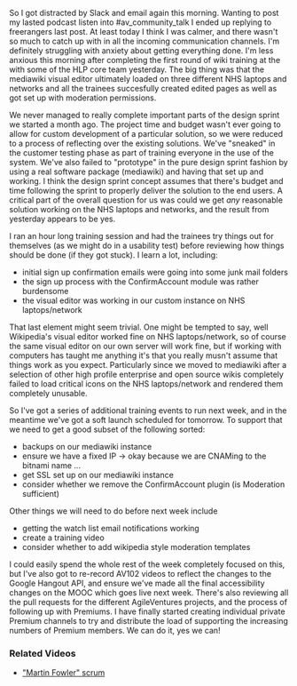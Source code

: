 So I got distracted by Slack and email again this morning.  Wanting to post my lasted podcast listen into #av_community_talk I ended up replying to freerangers last post.  At least today I think I was calmer, and there wasn't so much to catch up with in all the incoming communication channels.  I'm definitely struggling with anxiety about getting everything done.  I'm less anxious this morning after completing the first round of wiki training at the with some of the HLP core team yesterday.  The big thing was that the mediawiki visual editor ultimately loaded on three different NHS laptops and networks and all the trainees succesfully created edited pages as well as got set up with moderation permissions.

We never managed to really complete important parts of the design sprint we started a month ago.  The project time and budget wasn't ever going to allow for custom development of a particular solution, so we were reduced to a process of reflecting over the existing solutions.  We've "sneaked" in the customer testing phase as part of training everyone in the use of the system.  We've also failed to "prototype" in the pure design sprint fashion by using a real software package (mediawiki) and having that set up and working.  I think the design sprint concept assumes that there's budget and time following the sprint to properly deliver the solution to the end users.  A critical part of the overall question for us was could we get *any* reasonable solution working on the NHS laptops and networks, and the result from yesterday appears to be yes.

I ran an hour long training session and had the trainees try things out for themselves (as we might do in a usability test) before reviewing how things should be done (if they got stuck).  I learn a lot, including:

* initial sign up confirmation emails were going into some junk mail folders
* the sign up process with the ConfirmAccount module was rather burdensome
* the visual editor was working in our custom instance on NHS laptops/network

That last element might seem trivial.  One might be tempted to say, well Wikipedia's visual editor worked fine on NHS laptops/network, so of course the same visual editor on our own server will work fine, but if working with computers has taught me anything it's that you really musn't assume that things work as you expect.  Particularly since we moved to mediawiki after a selection of other high profile enterprise and open source wikis completely failed to load critical icons on the NHS laptops/network and rendered them completely unusable.

So I've got a series of additional training events to run next week, and in the meantime we've got a soft launch scheduled for tomorrow.  To support that we need to get a good subset of the following sorted:

* backups on our mediawiki instance
* ensure we have a fixed IP -> okay because we are CNAMing to the bitnami name ...
* get SSL set up on our mediawiki instance
* consider whether we remove the ConfirmAccount plugin (is Moderation sufficient)

Other things we will need to do before next week include

* getting the watch list email notifications working
* create a training video
* consider whether to add wikipedia style moderation templates

I could easily spend the whole rest of the week completely focused on this, but I've also got to re-record AV102 videos to reflect the changes to the Google Hangout API, and ensure we've made all the final accessibility changes on the MOOC which goes live next week.  There's also reviewing all the pull requests for the different AgileVentures projects, and the process of following up with Premiums. I have finally started creating individual private Premium channels to try and distribute the load of supporting the increasing numbers of Premium members.  We can do it, yes we can!

### Related Videos

* ["Martin Fowler" scrum](https://www.youtube.com/edit?o=U&video_id=4oBrjn-9S3o)
